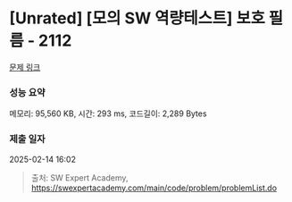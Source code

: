 # [Unrated] [모의 SW 역량테스트] 보호 필름 - 2112 

[문제 링크](https://swexpertacademy.com/main/code/problem/problemDetail.do?contestProbId=AV5V1SYKAaUDFAWu) 

### 성능 요약

메모리: 95,560 KB, 시간: 293 ms, 코드길이: 2,289 Bytes

### 제출 일자

2025-02-14 16:02



> 출처: SW Expert Academy, https://swexpertacademy.com/main/code/problem/problemList.do